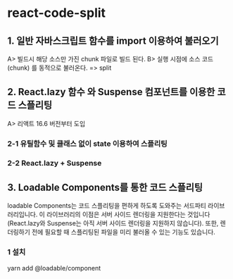 # react-code-split


## 1. 일반 자바스크립트 함수를 import 이용하여 불러오기 
 A> 빌드시 해당 소스만 가진 chunk 파일로 빌드 된다.
 B> 실행 시점에 소스 코드(chunk) 를 동적으로 불러온다.  => split
 

 
 
## 2. React.lazy 함수 와 Suspense 컴포넌트를 이용한 코드 스플리팅
 A> 리액트 16.6 버전부터 도입
 
 
 ### 2-1 유틸함수 및 클래스 없이 state 이용하여 스플리팅
 
 
 
 ### 2-2 React.lazy + Suspense


 
## 3.  Loadable Components를 통한 코드 스플리팅
loadable Components는 코드 스플리팅을 편하게 하도록 도와주는 서드파티 라이브러리입니다. 
이 라이브러리의 이점은 서버 사이드 렌더링을 지원한다는 것입니다(React.lazy와 Suspense는 아직 서버 사이드 렌더링을 지원하지 않습니다). 
또한, 렌더링하기 전에 필요할 때 스플리팅된 파일을 미리 불러올 수 있는 기능도 있습니다.

### 1 설치 
yarn add @loadable/component
